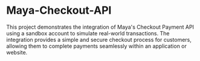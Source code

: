 # Maya-Checkout-API
This project demonstrates the integration of Maya's Checkout Payment API using a sandbox account to simulate real-world transactions. The integration provides a simple and secure checkout process for customers, allowing them to complete payments seamlessly within an application or website.
